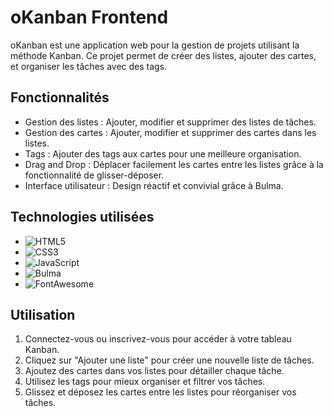 # oKanban Frontend

oKanban est une application web pour la gestion de projets utilisant la méthode Kanban. Ce projet permet de créer des listes, ajouter des cartes, et organiser les tâches avec des tags.

## Fonctionnalités

- Gestion des listes : Ajouter, modifier et supprimer des listes de tâches.
- Gestion des cartes : Ajouter, modifier et supprimer des cartes dans les listes.
- Tags : Ajouter des tags aux cartes pour une meilleure organisation.
- Drag and Drop : Déplacer facilement les cartes entre les listes grâce à la fonctionnalité de glisser-déposer.
- Interface utilisateur : Design réactif et convivial grâce à Bulma.

## Technologies utilisées

- ![HTML5](https://img.shields.io/badge/-HTML5-E34F26?style=flat&logo=html5&logoColor=white)
- ![CSS3](https://img.shields.io/badge/-CSS3-1572B6?style=flat&logo=css3&logoColor=white)
- ![JavaScript](https://img.shields.io/badge/-JavaScript-F7DF1E?style=flat&logo=javascript&logoColor=black)
- ![Bulma](https://img.shields.io/badge/-Bulma-00D1B2?style=flat&logo=bulma&logoColor=white)
- ![FontAwesome](https://img.shields.io/badge/-Font%20Awesome-339AF0?style=flat&logo=font-awesome&logoColor=white)

## Utilisation

1. Connectez-vous ou inscrivez-vous pour accéder à votre tableau Kanban.
2. Cliquez sur "Ajouter une liste" pour créer une nouvelle liste de tâches.
3. Ajoutez des cartes dans vos listes pour détailler chaque tâche.
4. Utilisez les tags pour mieux organiser et filtrer vos tâches.
5. Glissez et déposez les cartes entre les listes pour réorganiser vos tâches.
